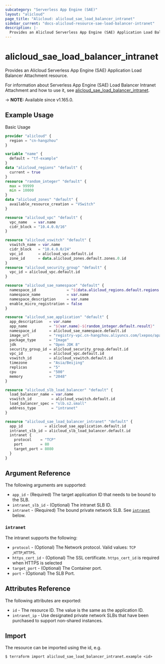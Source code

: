 ```yaml
---
subcategory: "Serverless App Engine (SAE)"
layout: "alicloud"
page_title: "Alicloud: alicloud_sae_load_balancer_intranet"
sidebar_current: "docs-alicloud-resource-sae-load-balancer-intranet"
description: |-
  Provides an Alicloud Serverless App Engine (SAE) Application Load Balancer Attachment resource.
---
```


# alicloud_sae_load_balancer_intranet

Provides an Alicloud Serverless App Engine (SAE) Application Load Balancer Attachment resource.

For information about Serverless App Engine (SAE) Load Balancer Intranet Attachment and how to use it, see [alicloud_sae_load_balancer_intranet](https://www.alibabacloud.com/help/en/sae/latest/bindslb).

-> **NOTE:** Available since v1.165.0.

## Example Usage

Basic Usage

```terraform
provider "alicloud" {
  region = "cn-hangzhou"
}

variable "name" {
  default = "tf-example"
}
data "alicloud_regions" "default" {
  current = true
}
resource "random_integer" "default" {
  max = 99999
  min = 10000
}
data "alicloud_zones" "default" {
  available_resource_creation = "VSwitch"
}

resource "alicloud_vpc" "default" {
  vpc_name   = var.name
  cidr_block = "10.4.0.0/16"
}

resource "alicloud_vswitch" "default" {
  vswitch_name = var.name
  cidr_block   = "10.4.0.0/24"
  vpc_id       = alicloud_vpc.default.id
  zone_id      = data.alicloud_zones.default.zones.0.id
}
resource "alicloud_security_group" "default" {
  vpc_id = alicloud_vpc.default.id
}

resource "alicloud_sae_namespace" "default" {
  namespace_id              = "${data.alicloud_regions.default.regions.0.id}:example${random_integer.default.result}"
  namespace_name            = var.name
  namespace_description     = var.name
  enable_micro_registration = false
}

resource "alicloud_sae_application" "default" {
  app_description   = var.name
  app_name          = "${var.name}-${random_integer.default.result}"
  namespace_id      = alicloud_sae_namespace.default.id
  image_url         = "registry-vpc.cn-hangzhou.aliyuncs.com/lxepoo/apache-php5"
  package_type      = "Image"
  jdk               = "Open JDK 8"
  security_group_id = alicloud_security_group.default.id
  vpc_id            = alicloud_vpc.default.id
  vswitch_id        = alicloud_vswitch.default.id
  timezone          = "Asia/Beijing"
  replicas          = "5"
  cpu               = "500"
  memory            = "2048"
}

resource "alicloud_slb_load_balancer" "default" {
  load_balancer_name = var.name
  vswitch_id         = alicloud_vswitch.default.id
  load_balancer_spec = "slb.s2.small"
  address_type       = "intranet"
}

resource "alicloud_sae_load_balancer_intranet" "default" {
  app_id          = alicloud_sae_application.default.id
  intranet_slb_id = alicloud_slb_load_balancer.default.id
  intranet {
    protocol    = "TCP"
    port        = 80
    target_port = 8080
  }
}
```

## Argument Reference

The following arguments are supported:

* `app_id` - (Required) The target application ID that needs to be bound to the SLB.
* `intranet_slb_id` - (Optional) The intranet SLB ID.
* `intranet` - (Required) The bound private network SLB. See [`intranet`](#intranet) below.

### `intranet`

The intranet supports the following:

* `protocol` - (Optional) The Network protocol. Valid values: `TCP` ,`HTTP`,`HTTPS`.
* `https_cert_id` - (Optional) The SSL certificate. `https_cert_id` is required when HTTPS is selected
* `target_port` - (Optional) The Container port.
* `port` - (Optional) The SLB Port.


## Attributes Reference

The following attributes are exported:

* `id` - The resource ID. The value is the same as the application ID.
* `intranet_ip` - Use designated private network SLBs that have been purchased to support non-shared instances.

## Import

The resource can be imported using the id, e.g.

```shell
$ terraform import alicloud_sae_load_balancer_intranet.example <id>
```
